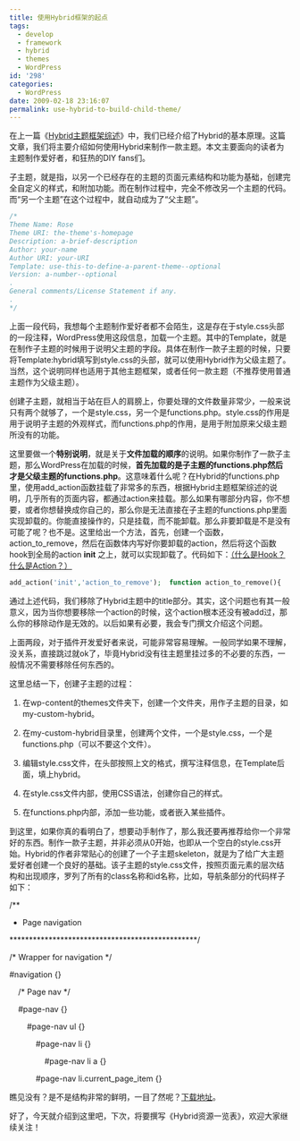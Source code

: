 ```yaml
---
title: 使用Hybrid框架的起点
tags:
  - develop
  - framework
  - hybrid
  - themes
  - WordPress
id: '298'
categories:
  - WordPress
date: 2009-02-18 23:16:07
permalink: use-hybrid-to-build-child-theme/
---
```


在上一篇《[Hybrid主题框架综述](http://sexywp.com/introduction-to-hybrid.htm)》中，我们已经介绍了Hybrid的基本原理。这篇文章，我们将主要介绍如何使用Hybrid来制作一款主题。本文主要面向的读者为主题制作爱好者，和狂热的DIY fans们。
<!-- more -->
子主题，就是指，以另一个已经存在的主题的页面元素结构和功能为基础，创建完全自定义的样式，和附加功能。而在制作过程中，完全不修改另一个主题的代码。而“另一个主题”在这个过程中，就自动成为了“父主题”。

```php
/*   
Theme Name: Rose
Theme URI: the-theme's-homepage
Description: a-brief-description
Author: your-name
Author URI: your-URI
Template: use-this-to-define-a-parent-theme--optional
Version: a-number--optional
.
General comments/License Statement if any.
.
*/
```

上面一段代码，我想每个主题制作爱好者都不会陌生，这是存在于style.css头部的一段注释，WordPress使用这段信息，加载一个主题。其中的Template，就是在制作子主题的时候用于说明父主题的字段。具体在制作一款子主题的时候，只要将Template:hybrid填写到style.css的头部，就可以使用Hybrid作为父级主题了。当然，这个说明同样也适用于其他主题框架，或者任何一款主题（不推荐使用普通主题作为父级主题）。

创建子主题，就相当于站在巨人的肩膀上，你要处理的文件数量非常少，一般来说只有两个就够了，一个是style.css，另一个是functions.php。style.css的作用是用于说明子主题的外观样式，而functions.php的作用，是用于附加原来父级主题所没有的功能。

这里要做一个**特别说明**，就是关于**文件加载的顺序**的说明。如果你制作了一款子主题，那么WordPress在加载的时候，**首先加载的是子主题的functions.php然后才是父级主题的functions.php**。这意味着什么呢？在Hybrid的functions.php里，使用add_action函数挂载了非常多的东西，根据Hybrid主题框架综述的说明，几乎所有的页面内容，都通过action来挂载。那么如果有哪部分内容，你不想要，或者你想替换成你自己的，那么你是无法直接在子主题的functions.php里面实现卸载的。你能直接操作的，只是挂载，而不能卸载。那么非要卸载是不是没有可能了呢？也不是。这里给出一个方法，首先，创建一个函数，action_to_remove，然后在函数体内写好你要卸载的action，然后将这个函数hook到全局的action **init** 之上，就可以实现卸载了。代码如下：[（什么是Hook？什么是Action？）](http://sexywp.com/try-to-explain-hook-in-wp.htm)

```php
add_action('init','action_to_remove');  function action_to_remove(){    remove_action('hybrid_header','hybrid_site_title');  }
```

通过上述代码，我们移除了Hybrid主题中的title部分。其实，这个问题也有其一般意义，因为当你想要移除一个action的时候，这个action根本还没有被add过，那么你的移除动作是无效的。以后如果有必要，我会专门撰文介绍这个问题。

上面两段，对于插件开发爱好者来说，可能非常容易理解。一般同学如果不理解，没关系，直接跳过就ok了，毕竟Hybrid没有往主题里挂过多的不必要的东西，一般情况不需要移除任何东西的。

这里总结一下，创建子主题的过程：

1.  在wp-content的themes文件夹下，创建一个文件夹，用作子主题的目录，如my-custom-hybrid。

2.  在my-custom-hybrid目录里，创建两个文件，一个是style.css，一个是functions.php（可以不要这个文件）。

3.  编辑style.css文件，在头部按照上文的格式，撰写注释信息，在Template后面，填上hybrid。

4.  在style.css文件内部，使用CSS语法，创建你自己的样式。

5.  在functions.php内部，添加一些功能，或者嵌入某些插件。

到这里，如果你真的看明白了，想要动手制作了，那么我还要再推荐给你一个非常好的东西。制作一款子主题，并非必须从0开始，也即从一个空白的style.css开始。Hybrid的作者非常贴心的创建了一个子主题skeleton，就是为了给广大主题爱好者创建一个良好的基础。该子主题的style.css文件，按照页面元素的层次结构和出现顺序，罗列了所有的class名称和id名称，比如，导航条部分的代码样子如下：

/**
  
* Page navigation

  
************************************************/

/* Wrapper for navigation */
  
#navigation {}

    /* Page nav */
  
    #page-nav {}

  
        #page-nav ul {}

  
            #page-nav li {}

  
                #page-nav li a {}

  
            #page-nav li.current_page_item {}

瞧见没有？是不是结构非常的鲜明，一目了然呢？[下载地址](http://themehybrid.com/themes/hybrid)。

好了，今天就介绍到这里吧，下次，将要撰写《Hybrid资源一览表》，欢迎大家继续关注！
